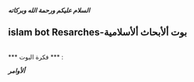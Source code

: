 ***السلام عليكم ورحمة الله وبركاته***<br />
## islam bot Resarches-بوت ألأبحاث ألأسلامية 
<br />
*** فكرة البوت *** :
<br />

***ألأوامر***



